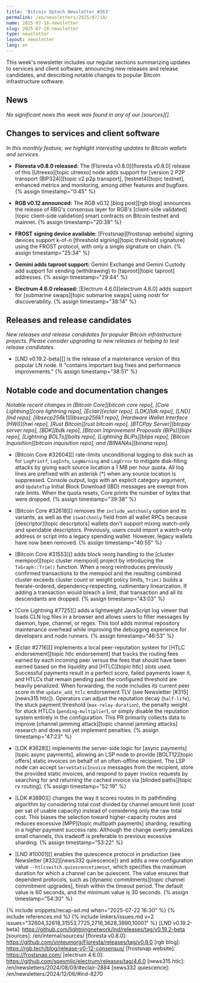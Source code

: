 ```yaml
---
title: 'Bitcoin Optech Newsletter #363'
permalink: /en/newsletters/2025/07/18/
name: 2025-07-18-newsletter
slug: 2025-07-18-newsletter
type: newsletter
layout: newsletter
lang: en
---
```

This week's newsletter includes our regular sections summarizing updates
to services and client software, announcing new releases and release
candidates, and describing notable changes to popular Bitcoin
infrastructure software.

## News

_No significant news this week was found in any of our [sources][]._

## Changes to services and client software

*In this monthly feature, we highlight interesting updates to Bitcoin
wallets and services.*

- **Floresta v0.8.0 released:**
  The [Floresta v0.8.0][floresta v0.8.0] release of this [Utreexo][topic utreexo] node adds support for [version 2 P2P
  transport (BIP324)][topic v2 p2p transport], [testnet4][topic testnet],
  enhanced metrics and monitoring, among other features and bugfixes. {% assign timestamp="0:45" %}

- **RGB v0.12 announced:**
  The RGB v0.12 [blog post][rgb blog] announces the release of RBG's consensus
  layer for RGB's [client-side validated][topic client-side validation] smart
  contracts on Bitcoin testnet and mainnet. {% assign timestamp="20:38" %}

- **FROST signing device available:**
  [Frostsnap][frostsnap website] signing devices support k-of-n [threshold signing][topic
  threshold signature] using the FROST protocol, with only a single signature on chain. {% assign timestamp="25:34" %}

- **Gemini adds taproot support:**
  Gemini Exchange and Gemini Custody add support for sending (withdrawing) to
  [taproot][topic taproot] addresses. {% assign timestamp="29:44" %}

- **Electrum 4.6.0 released:**
  [Electrum 4.6.0][electrum 4.6.0] adds support for [submarine swaps][topic
  submarine swaps] using nostr for discoverability. {% assign timestamp="38:14" %}

## Releases and release candidates

_New releases and release candidates for popular Bitcoin infrastructure
projects.  Please consider upgrading to new releases or helping to test
release candidates._

- [LND v0.19.2-beta][] is the release of a maintenance
  version of this popular LN node.  It "contains important bug fixes and
  performance improvements." {% assign timestamp="38:51" %}

## Notable code and documentation changes

_Notable recent changes in [Bitcoin Core][bitcoin core repo], [Core
Lightning][core lightning repo], [Eclair][eclair repo], [LDK][ldk repo],
[LND][lnd repo], [libsecp256k1][libsecp256k1 repo], [Hardware Wallet
Interface (HWI)][hwi repo], [Rust Bitcoin][rust bitcoin repo], [BTCPay
Server][btcpay server repo], [BDK][bdk repo], [Bitcoin Improvement
Proposals (BIPs)][bips repo], [Lightning BOLTs][bolts repo],
[Lightning BLIPs][blips repo], [Bitcoin Inquisition][bitcoin inquisition
repo], and [BINANAs][binana repo]._

- [Bitcoin Core #32604][] rate-limits unconditional logging to disk such as for
  `LogPrintf`, `LogInfo`, `LogWarning` and `LogError` to mitigate disk-filling
  attacks by giving each source location a 1 MB per hour quota. All log lines
  are prefixed with an asterisk (*) when any source location is suppressed.
  Console output, logs with an explicit category argument, and `UpdateTip`
  Initial Block Download (IBD) messages are exempt from rate limits. When the
  quota resets, Core prints the number of bytes that were dropped. {% assign timestamp="39:38" %}

- [Bitcoin Core #32618][] removes the `include_watchonly` option and its
  variants, as well as the `iswatchonly` field from all wallet RPCs because
  [descriptor][topic descriptors] wallets don’t support mixing watch-only and
  spendable descriptors. Previously, users could import a watch-only address or
  script into a legacy spending wallet. However, legacy wallets have now been
  removed. {% assign timestamp="40:55" %}

- [Bitcoin Core #31553][] adds block reorg handling to the [cluster
  mempool][topic cluster mempool] project by introducing the `TxGraph::Trim()`
  function. When a reorg reintroduces previously confirmed transactions to the
  mempool and the resulting combined cluster exceeds cluster count or weight
  policy limits, `Trim()` builds a feerate-ordered, dependency‑respecting,
  rudimentary linearization. If adding a transaction would breach a limit, that
  transaction and all its descendants are dropped. {% assign timestamp="43:03" %}

- [Core Lightning #7725][] adds a lightweight JavaScript log viewer that loads
  CLN log files in a browser and allows users to filter messages by daemon,
  type, channel, or regex. This tool adds minimal repository maintenance
  overhead while improving the debugging experience for developers and node
  runners. {% assign timestamp="46:53" %}

- [Eclair #2716][] implements a local peer-reputation system for [HTLC
  endorsement][topic htlc endorsement] that tracks the routing fees earned by
  each incoming peer versus the fees that should have been earned based on the
  liquidity and [HTLC][topic htlc] slots used. Successful payments result in a
  perfect score, failed payments lower it, and HTLCs that remain pending past
  the configured threshold are heavily penalized. When forwarding, the node
  includes its current peer score in the `update_add_htlc` endorsement TLV (see
  Newsletter [#315][news315 htlc]). Operators can adjust the reputation decay
  (`half-life`), the stuck payment threshold (`max-relay-duration`), the penalty
  weight for stuck HTLCs (`pending-multiplier`), or simply disable the
  reputation system entirely in the configuration. This PR primarily collects
  data to improve [channel jamming attack][topic channel jamming attacks]
  research and does not yet implement penalties. {% assign timestamp="47:23" %}

- [LDK #3628][] implements the server-side logic for [async payments][topic
  async payments], allowing an LSP node to provide [BOLT12][topic offers] static
  invoices on behalf of an often-offline recipient. The LSP node can accept
  `ServeStaticInvoice` messages from the recipient, store the provided static
  invoices, and respond to payer invoice requests by searching for and returning
  the cached invoice via [blinded paths][topic rv routing]. {% assign timestamp="52:19" %}

- [LDK #3890][] changes the way it scores routes in its pathfinding algorithm by
  considering total cost divided by channel amount limit (cost per sat of usable
  capacity) instead of considering only the raw total cost. This biases the
  selection toward higher-capacity routes and reduces excessive [MPP][topic
  multipath payments]  sharding, resulting in a higher payment success rate.
  Although the change overly penalizes small channels, this tradeoff is
  preferable to previous excessive sharding. {% assign timestamp="53:22" %}

- [LND #10001][] enables the quiescence protocol in production (see Newsletter
  [#332][news332 quiescence]) and adds a new configuration value
  `--htlcswitch.quiescencetimeout`, which specifies the maximum duration for
  which a channel can be quiescent. The value ensures that dependent protocols,
  such as [dynamic commitments][topic channel commitment upgrades], finish
  within the timeout period. The default value is 60 seconds, and the minimum
  value is 30 seconds. {% assign timestamp="54:30" %}

{% include snippets/recap-ad.md when="2025-07-22 16:30" %}
{% include references.md %}
{% include linkers/issues.md v=2 issues="32604,32618,31553,7725,2716,3628,3890,10001" %}
[LND v0.19.2-beta]: https://github.com/lightningnetwork/lnd/releases/tag/v0.19.2-beta
[sources]: /en/internal/sources/
[floresta v0.8.0]: https://github.com/vinteumorg/Floresta/releases/tag/v0.8.0
[rgb blog]: https://rgb.tech/blog/release-v0-12-consensus/
[frostsnap website]: https://frostsnap.com/
[electrum 4.6.0]: https://github.com/spesmilo/electrum/releases/tag/4.6.0
[news315 htlc]: /en/newsletters/2024/08/09/#eclair-2884
[news332 quiescence]: /en/newsletters/2024/12/06/#lnd-8270
